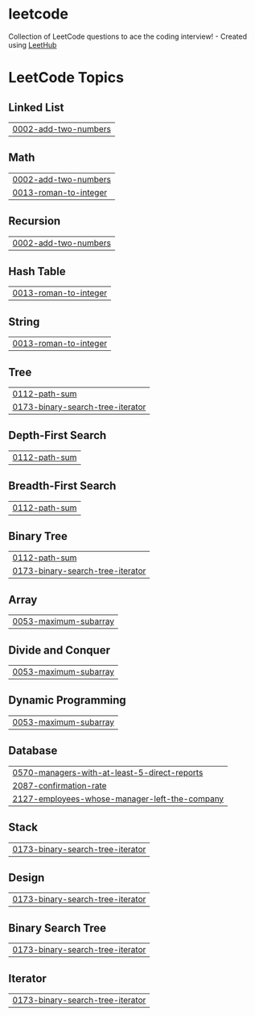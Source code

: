 # leetcode
Collection of LeetCode questions to ace the coding interview! - Created using [LeetHub](https://github.com/QasimWani/LeetHub)

<!---LeetCode Topics Start-->
# LeetCode Topics
## Linked List
|  |
| ------- |
| [0002-add-two-numbers](https://github.com/Medom5/leetcode/tree/master/0002-add-two-numbers) |
## Math
|  |
| ------- |
| [0002-add-two-numbers](https://github.com/Medom5/leetcode/tree/master/0002-add-two-numbers) |
| [0013-roman-to-integer](https://github.com/Medom5/leetcode/tree/master/0013-roman-to-integer) |
## Recursion
|  |
| ------- |
| [0002-add-two-numbers](https://github.com/Medom5/leetcode/tree/master/0002-add-two-numbers) |
## Hash Table
|  |
| ------- |
| [0013-roman-to-integer](https://github.com/Medom5/leetcode/tree/master/0013-roman-to-integer) |
## String
|  |
| ------- |
| [0013-roman-to-integer](https://github.com/Medom5/leetcode/tree/master/0013-roman-to-integer) |
## Tree
|  |
| ------- |
| [0112-path-sum](https://github.com/Medom5/leetcode/tree/master/0112-path-sum) |
| [0173-binary-search-tree-iterator](https://github.com/Medom5/leetcode/tree/master/0173-binary-search-tree-iterator) |
## Depth-First Search
|  |
| ------- |
| [0112-path-sum](https://github.com/Medom5/leetcode/tree/master/0112-path-sum) |
## Breadth-First Search
|  |
| ------- |
| [0112-path-sum](https://github.com/Medom5/leetcode/tree/master/0112-path-sum) |
## Binary Tree
|  |
| ------- |
| [0112-path-sum](https://github.com/Medom5/leetcode/tree/master/0112-path-sum) |
| [0173-binary-search-tree-iterator](https://github.com/Medom5/leetcode/tree/master/0173-binary-search-tree-iterator) |
## Array
|  |
| ------- |
| [0053-maximum-subarray](https://github.com/Medom5/leetcode/tree/master/0053-maximum-subarray) |
## Divide and Conquer
|  |
| ------- |
| [0053-maximum-subarray](https://github.com/Medom5/leetcode/tree/master/0053-maximum-subarray) |
## Dynamic Programming
|  |
| ------- |
| [0053-maximum-subarray](https://github.com/Medom5/leetcode/tree/master/0053-maximum-subarray) |
## Database
|  |
| ------- |
| [0570-managers-with-at-least-5-direct-reports](https://github.com/Medom5/leetcode/tree/master/0570-managers-with-at-least-5-direct-reports) |
| [2087-confirmation-rate](https://github.com/Medom5/leetcode/tree/master/2087-confirmation-rate) |
| [2127-employees-whose-manager-left-the-company](https://github.com/Medom5/leetcode/tree/master/2127-employees-whose-manager-left-the-company) |
## Stack
|  |
| ------- |
| [0173-binary-search-tree-iterator](https://github.com/Medom5/leetcode/tree/master/0173-binary-search-tree-iterator) |
## Design
|  |
| ------- |
| [0173-binary-search-tree-iterator](https://github.com/Medom5/leetcode/tree/master/0173-binary-search-tree-iterator) |
## Binary Search Tree
|  |
| ------- |
| [0173-binary-search-tree-iterator](https://github.com/Medom5/leetcode/tree/master/0173-binary-search-tree-iterator) |
## Iterator
|  |
| ------- |
| [0173-binary-search-tree-iterator](https://github.com/Medom5/leetcode/tree/master/0173-binary-search-tree-iterator) |
<!---LeetCode Topics End-->
